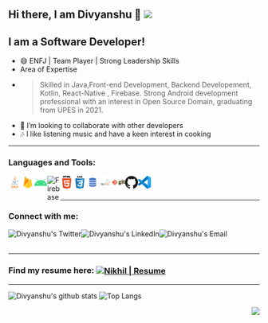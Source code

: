 
### <h2>  Hi there, I am Divyanshu 👋 <img src="https://media.giphy.com/media/mGcNjsfWAjY5AEZNw6/giphy.gif" width="50"></h2>


## I am a Software Developer!
- 😄 ENFJ | Team Player | Strong Leadership Skills
- Area of Expertise
- > Skilled in Java,Front-end Development, Backend Developement, Kotlin, React-Native , Firebase. Strong Android development professional with an interest in Open Source Domain,
graduating from UPES in 2021. 
- 👯 I’m looking to collaborate with other developers
- 🎶 I like listening music and have a keen interest in cooking
------------------------------

### Languages and Tools:

<img align="left" alt="Java" width="26px" src="https://raw.githubusercontent.com/github/explore/80688e429a7d4ef2fca1e82350fe8e3517d3494d/topics/java/java.png" />
<img align="left" alt="Firebase" width="26px" src="https://raw.githubusercontent.com/github/explore/80688e429a7d4ef2fca1e82350fe8e3517d3494d/topics/firebase/firebase.png" />
<img align="left" alt="Firebase" width="26px" src="https://raw.githubusercontent.com/github/explore/80688e429a7d4ef2fca1e82350fe8e3517d3494d/topics/android/android.png" />
<img align="left" alt="Firebase" width="26px" src="https://is4-ssl.mzstatic.com/image/thumb/Purple114/v4/1a/75/18/1a7518c2-aad2-7ce3-28f7-22b526384ff0/AppIcon-0-2x-4-0-85-220.png/230x0w.png" />
<img align="left" alt="HTML5" width="26px" src="https://raw.githubusercontent.com/github/explore/80688e429a7d4ef2fca1e82350fe8e3517d3494d/topics/html/html.png" />
<img align="left" alt="CSS3" width="26px" src="https://raw.githubusercontent.com/github/explore/80688e429a7d4ef2fca1e82350fe8e3517d3494d/topics/css/css.png" />
<img align="left" alt="SQL" width="26px" src="https://raw.githubusercontent.com/github/explore/80688e429a7d4ef2fca1e82350fe8e3517d3494d/topics/sql/sql.png" />
<img align="left" alt="MySQL" width="26px" src="https://raw.githubusercontent.com/github/explore/80688e429a7d4ef2fca1e82350fe8e3517d3494d/topics/mysql/mysql.png" />
<img align="left" alt="Git" width="26px" src="https://raw.githubusercontent.com/github/explore/80688e429a7d4ef2fca1e82350fe8e3517d3494d/topics/git/git.png" />
<img align="left" alt="GitHub" width="26px" src="https://raw.githubusercontent.com/github/explore/78df643247d429f6cc873026c0622819ad797942/topics/github/github.png" />
<img align="left" alt="Visual Studio Code" width="26px" src="https://raw.githubusercontent.com/github/explore/80688e429a7d4ef2fca1e82350fe8e3517d3494d/topics/visual-studio-code/visual-studio-code.png" />

<br />
<br />

------------------------------

### Connect with me:
<a href="https://twitter.com/8divyanshugupta">
  <img align="left" alt="Divyanshu's Twitter" src="https://img.icons8.com/bubbles/50/000000/twitter.png"/>
</a>

<a href=" https://www.linkedin.com/in/divyanshu-gupta-97b0a1193/">
  <img align="left" alt="Divyanshu's LinkedIn" src="https://img.icons8.com/bubbles/50/000000/linkedin.png"/>
</a>
<a href="mailto:divyanshuguptaososofficial@gmail.com">
  <img align="left" alt="Divyanshu's Email" src="https://img.icons8.com/bubbles/50/000000/gmail.png"/>
</a>
<br />
<br />

------------------------------
### Find my resume here: [<img align="center" alt="Nikhil | Resume" width="22px" src="https://amritfoundationofindia.in/wp-content/uploads/2018/08/download-logo.png" />][Resume]

------------------------------
![Divyanshu's github stats](https://github-readme-stats.vercel.app/api?username=divyanshuguptaososofficial&show_icons=true&theme=dark)
![Top Langs](https://github-readme-stats.vercel.app/api/top-langs/?username=divyanshuguptaososofficial&layout=compact&theme=dark)

<img align="right" src="https://komarev.com/ghpvc/?username=divyanshuguptaososofficial&color=blue">

[twitter]: https://twitter.com/8divyanshugupta
[instagram]: https://www.instagram.com/divyaanshu__gupta/
[linkedin]: https://www.linkedin.com/in/divyanshu-gupta-97b0a1193/
[Resume]: https://drive.google.com/file/d/12650_O5iR6m_wpFnAsnz5kRcn8EKadH9/view?usp=sharing

